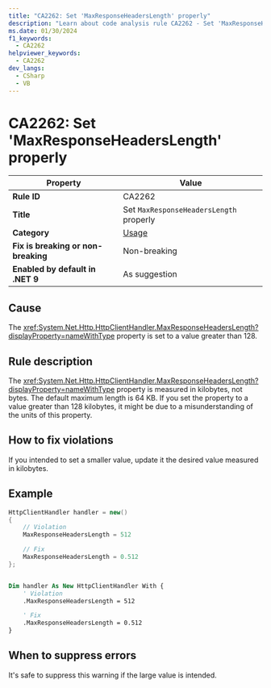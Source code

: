 ```yaml
---
title: "CA2262: Set 'MaxResponseHeadersLength' properly"
description: "Learn about code analysis rule CA2262 - Set 'MaxResponseHeadersLength' properly"
ms.date: 01/30/2024
f1_keywords:
  - CA2262
helpviewer_keywords:
  - CA2262
dev_langs:
  - CSharp
  - VB
---
```

# CA2262: Set 'MaxResponseHeadersLength' properly

| Property                            | Value                                       |
|-------------------------------------|---------------------------------------------|
| **Rule ID**                         | CA2262                                      |
| **Title**                           | Set `MaxResponseHeadersLength` properly     |
| **Category**                        | [Usage](usage-warnings.md)                  |
| **Fix is breaking or non-breaking** | Non-breaking                                |
| **Enabled by default in .NET 9**    | As suggestion                               |

## Cause

The <xref:System.Net.Http.HttpClientHandler.MaxResponseHeadersLength?displayProperty=nameWithType> property is set to a value greater than 128.

## Rule description

The <xref:System.Net.Http.HttpClientHandler.MaxResponseHeadersLength?displayProperty=nameWithType> property is measured in kilobytes, not bytes. The default maximum length is 64 KB. If you set the property to a value greater than 128 kilobytes, it might be due to a misunderstanding of the units of this property.

## How to fix violations

If you intended to set a smaller value, update it the desired value measured in kilobytes.

## Example

```csharp
HttpClientHandler handler = new()
{
    // Violation
    MaxResponseHeadersLength = 512

    // Fix
    MaxResponseHeadersLength = 0.512
};
```

```vb

Dim handler As New HttpClientHandler With {
    ' Violation
    .MaxResponseHeadersLength = 512

    ' Fix
    .MaxResponseHeadersLength = 0.512
}
```

## When to suppress errors

It's safe to suppress this warning if the large value is intended.
